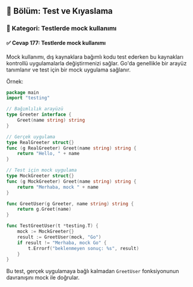 ## 📘 Bölüm: Test ve Kıyaslama  
### 🔹 Kategori: Testlerde mock kullanımı  
#### ✅ Cevap 177: Testlerde mock kullanımı

Mock kullanımı, dış kaynaklara bağımlı kodu test ederken bu kaynakları kontrollü uygulamalarla değiştirmenizi sağlar. Go'da genellikle bir arayüz tanımlanır ve test için bir mock uygulama sağlanır.

Örnek:

```go
package main
import "testing"

// Bağımlılık arayüzü
type Greeter interface {
    Greet(name string) string
}

// Gerçek uygulama
type RealGreeter struct{}
func (g RealGreeter) Greet(name string) string {
    return "Hello, " + name
}

// Test için mock uygulama
type MockGreeter struct{}
func (g MockGreeter) Greet(name string) string {
    return "Merhaba, mock " + name
}

func GreetUser(g Greeter, name string) string {
    return g.Greet(name)
}

func TestGreetUser(t *testing.T) {
    mock := MockGreeter{}
    result := GreetUser(mock, "Go")
    if result != "Merhaba, mock Go" {
        t.Errorf("beklenmeyen sonuç: %s", result)
    }
}
```

Bu test, gerçek uygulamaya bağlı kalmadan `GreetUser` fonksiyonunun davranışını mock ile doğrular.
